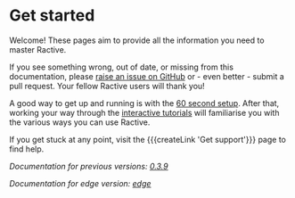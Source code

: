 # Get started


Welcome! These pages aim to provide all the information you need to master Ractive.

If you see something wrong, out of date, or missing from this documentation, please [raise an issue on GitHub](https://github.com/ractivejs/docs.ractivejs.org/issues) or - even better - submit a pull request. Your fellow Ractive users will thank you!

A good way to get up and running is with the [60 second setup](http://ractivejs.org/60-second-setup). After that, working your way through the [interactive tutorials](http://learn.ractivejs.org) will familiarise you with the various ways you can use Ractive.

If you get stuck at any point, visit the {{{createLink 'Get support'}}} page to find help.

*Documentation for previous versions: [0.3.9](../0.3.9)*

*Documentation for edge version: [edge](../edge)*
